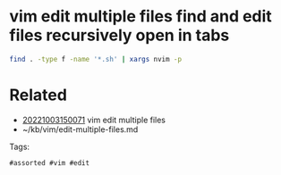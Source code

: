 # vim edit multiple files find and edit files recursively open in tabs
```bash
find . -type f -name '*.sh' | xargs nvim -p
```

# Related

- [20221003150071](/zet/20221003150071/README.md) vim edit multiple files
- ~/kb/vim/edit-multiple-files.md

Tags:

    #assorted #vim #edit
